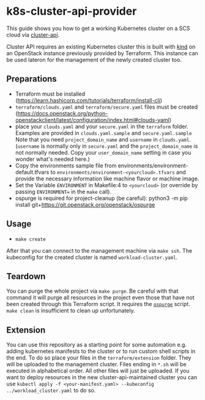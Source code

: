 # k8s-cluster-api-provider

This guide shows you how to get a working Kubernetes cluster on a SCS cloud
via [cluster-api](https://cluster-api.sigs.k8s.io/).

Cluster API requires an existing Kubernetes cluster this is built with [kind](https://kind.sigs.k8s.io/)
on an OpenStack instance previously provided by Terraform. This instance can be used lateron for the management
of the newly created cluster too.

## Preparations

* Terraform must be installed (https://learn.hashicorp.com/tutorials/terraform/install-cli)
* ``terraform/clouds.yaml`` and ``terraform/secure.yaml`` files must be created
  (https://docs.openstack.org/python-openstackclient/latest/configuration/index.html#clouds-yaml)
* place your ``clouds.yaml`` and your ``secure.yaml`` in the ``terraform`` folder. Examples are
  provided in ``clouds.yaml.sample`` and ``secure.yaml.sample``
  Note that you need ``project_domain_name`` and ``username`` in ``clouds.yaml``.
  (``username`` is normally only in ``secure.yaml`` and the ``project_domain_name`` is not
  normally needed. Copy your ``user_domain_name`` setting in case you wonder what's needed here.)
* Copy the environments sample file from environments/environment-default.tfvars to
  ``environments/environment-<yourcloud>.tfvars`` and provide the necessary information like
  machine flavor or machine image.
* Set the Variable ``ENVIRONMENT`` in Makefile:4 to ``<yourcloud>`` (or override by passing
  ``ENVIRONMENT=`` in the ``make`` call).
*  ospurge is required for project-cleanup (be careful): python3 -m pip install git+https://git.openstack.org/openstack/ospurge



## Usage

* ``make create``

After that you can connect to the management machine via ``make ssh``.  The kubeconfig for the
created cluster is named ``workload-cluster.yaml``.

## Teardown

You can purge the whole project via ``make purge``. Be careful with that command it will purge
all resources in the project even those that have not been created through this Terraform script.
It requires the [``ospurge``](https://opendev.org/x/ospurge) script.
``make clean`` is insufficient to clean up unfortunately.

## Extension

You can use this repository as a starting point for some automation e.g. adding kubernetes manifests
to the cluster or to run custom shell scripts in the end. To do so place your files in the `terraform/extension` folder.
They will be uploaded to the management cluster. Files ending in ```*.sh``` will be executed in alphabetical
order. All other files will just be uploaded. If you want to deploy resources in the new cluster-api-maintained cluster
you can use `kubectl apply -f <your-manifest.yaml> --kubeconfig ../workload_cluster.yaml` to do so.

